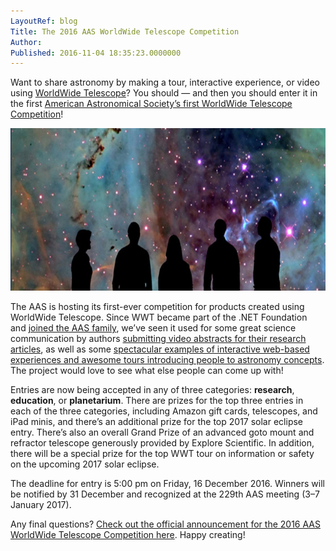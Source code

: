 ```yaml
---
LayoutRef: blog
Title: The 2016 AAS WorldWide Telescope Competition
Author: 
Published: 2016-11-04 18:35:23.0000000
---
```

<p>Want to share astronomy by making a tour, interactive experience, or video using <a href="http://www.worldwidetelescope.org/" target="_blank">WorldWide Telescope</a>? You should &mdash; and then you should enter it in the first&nbsp;<a href="http://wwtworkshops.org/" target="_blank">American Astronomical Society&rsquo;s first WorldWide Telescope Competition</a>!</p>

<p><span> <img width="702" height="260" alt="People viewing a planetarium tour created by WWT" src="assets/posts/wwt_planetarium.jpg" /> </span></p>

<p><span>The AAS is hosting its first-ever competition for products created using WorldWide Telescope. Since WWT became part of the .NET Foundation and&nbsp;</span><a href="https://aas.org/posts/news/2016/01/worldwide-telescope-has-new-home-aas" target="_blank">joined the AAS family</a><span>, we&rsquo;ve seen it used for some&nbsp;great science communication by&nbsp;authors <a href="https://www.youtube.com/watch?v=Tz10K7P1G7g">submitting video&nbsp;abstracts for their research articles</a></span><span>, as well as some <a href="http://worldwidetelescope.org/Interact/MilkyWay">spectacular examples of interactive web-based experiences and awesome tours introducing people to astronomy concepts</a></span><span>. The project would love to see what else people can come up with!</span></p>

<p>Entries are now being accepted in any of three categories: <strong>research</strong>, <strong>education</strong>, or <strong>planetarium</strong>.&nbsp;<span>There are prizes for the top three entries in each of the three categories, including Amazon gift cards, telescopes, and iPad minis, and there&rsquo;s an additional prize for the top&nbsp;2017 solar eclipse entry. There&rsquo;s also an overall Grand Prize of an advanced goto mount and refractor telescope generously provided by Explore Scientific.&nbsp;</span>In addition, there will be a special prize for the top WWT tour on information or safety on the upcoming 2017 solar eclipse.</p>

<div id="attachment_1680" class="wp-caption aligncenter">The deadline for entry is 5:00 pm on Friday, 16 December 2016. Winners will be notified by 31 December and recognized at the 229th AAS meeting (3&ndash;7 January 2017).</div>

<p>Any final questions? <a href="http://wwtworkshops.org/" target="_blank">Check out the official announcement for the&nbsp;2016 AAS WorldWide Telescope Competition here</a>. Happy creating!</p>
